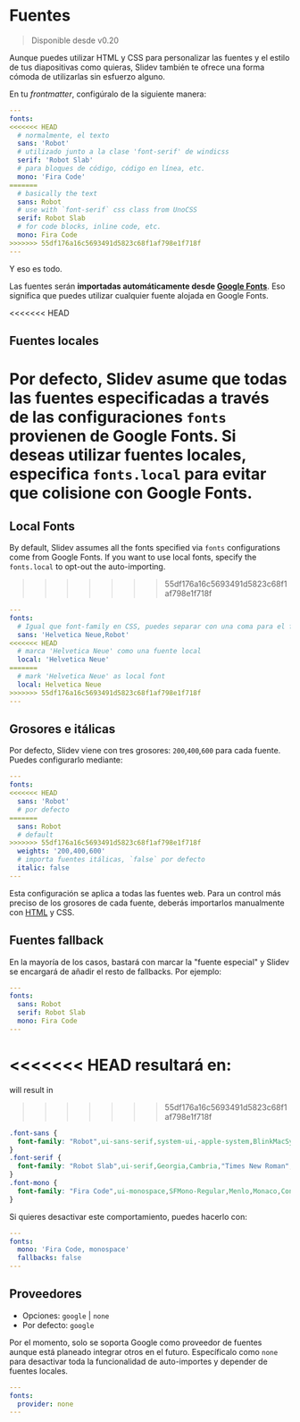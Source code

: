 # Fuentes

> Disponible desde v0.20

Aunque puedes utilizar HTML y CSS para personalizar las fuentes y el estilo de tus diapositivas como quieras, Slidev también te ofrece una forma cómoda de utilizarlas sin esfuerzo alguno.

En tu *frontmatter*, configúralo de la siguiente manera:

```yaml
---
fonts:
<<<<<<< HEAD
  # normalmente, el texto
  sans: 'Robot'
  # utilizado junto a la clase 'font-serif' de windicss
  serif: 'Robot Slab'
  # para bloques de código, código en línea, etc.
  mono: 'Fira Code'
=======
  # basically the text
  sans: Robot
  # use with `font-serif` css class from UnoCSS
  serif: Robot Slab
  # for code blocks, inline code, etc.
  mono: Fira Code
>>>>>>> 55df176a16c5693491d5823c68f1af798e1f718f
---
```

Y eso es todo.

Las fuentes serán **importadas automáticamente desde [Google Fonts](https://fonts.google.com/)**. Eso significa que puedes utilizar cualquier fuente alojada en Google Fonts.

<<<<<<< HEAD
## Fuentes locales
Por defecto, Slidev asume que todas las fuentes especificadas a través de las configuraciones `fonts` provienen de Google Fonts. Si deseas utilizar fuentes locales, especifica `fonts.local` para evitar que colisione con Google Fonts. 
=======
## Local Fonts

By default, Slidev assumes all the fonts specified via `fonts` configurations come from Google Fonts. If you want to use local fonts, specify the `fonts.local` to opt-out the auto-importing.
>>>>>>> 55df176a16c5693491d5823c68f1af798e1f718f

```yaml
---
fonts:
  # Igual que font-family en CSS, puedes separar con una coma para el fallback
  sans: 'Helvetica Neue,Robot'
<<<<<<< HEAD
  # marca 'Helvetica Neue' como una fuente local
  local: 'Helvetica Neue'
=======
  # mark 'Helvetica Neue' as local font
  local: Helvetica Neue
>>>>>>> 55df176a16c5693491d5823c68f1af798e1f718f
---
```

## Grosores e itálicas

Por defecto, Slidev viene con tres grosores: `200`,`400`,`600` para cada fuente. Puedes configurarlo mediante:

```yaml
---
fonts:
<<<<<<< HEAD
  sans: 'Robot'
  # por defecto
=======
  sans: Robot
  # default
>>>>>>> 55df176a16c5693491d5823c68f1af798e1f718f
  weights: '200,400,600'
  # importa fuentes itálicas, `false` por defecto
  italic: false
---
```

Esta configuración se aplica a todas las fuentes web. Para un control más preciso de los grosores de cada fuente, deberás importarlos manualmente con [HTML](/custom/directory-structure.html#index-html) y CSS.

## Fuentes fallback

En la mayoría de los casos, bastará con marcar la "fuente especial" y Slidev se encargará de añadir el resto de fallbacks. Por ejemplo:

```yaml
---
fonts:
  sans: Robot
  serif: Robot Slab
  mono: Fira Code
---
```

<<<<<<< HEAD
resultará en:
=======
will result in
>>>>>>> 55df176a16c5693491d5823c68f1af798e1f718f

```css
.font-sans {
  font-family: "Robot",ui-sans-serif,system-ui,-apple-system,BlinkMacSystemFont,"Segoe UI",Roboto,"Helvetica Neue",Arial,"Noto Sans",sans-serif,"Apple Color Emoji","Segoe UI Emoji","Segoe UI Symbol","Noto Color Emoji";
}
.font-serif {
  font-family: "Robot Slab",ui-serif,Georgia,Cambria,"Times New Roman",Times,serif;
}
.font-mono {
  font-family: "Fira Code",ui-monospace,SFMono-Regular,Menlo,Monaco,Consolas,"Liberation Mono","Courier New",monospace;
}
```

Si quieres desactivar este comportamiento, puedes hacerlo con:

```yaml
---
fonts:
  mono: 'Fira Code, monospace'
  fallbacks: false
---
```

## Proveedores

- Opciones: `google` | `none`
- Por defecto: `google`

Por el momento, solo se soporta Google como proveedor de fuentes aunque está planeado integrar otros en el futuro. Específicalo como `none` para desactivar toda la funcionalidad de auto-importes y depender de fuentes locales.

```yaml
---
fonts:
  provider: none
---
```
